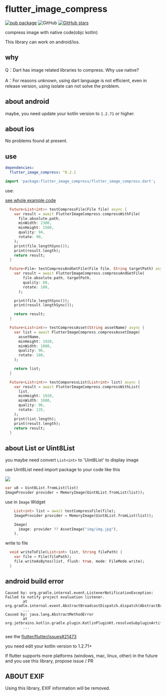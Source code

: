 # flutter_image_compress

[![pub package](https://img.shields.io/pub/v/flutter_image_compress.svg)](https://pub.dartlang.org/packages/flutter_image_compress)
![GitHub](https://img.shields.io/github/license/OpenFlutter/flutter_image_compress.svg)
[![GitHub stars](https://img.shields.io/github/stars/OpenFlutter/flutter_image_compress.svg?style=social&label=Stars)](https://github.com/OpenFlutter/flutter_image_compress)

compress image with native code(objc kotlin)

This library can work on android/ios.

## why

Q：Dart has image related libraries to compress. Why use native?

A：For reasons unknown, using dart language is not efficient, even in release version, using isolate can not solve the problem.

## about android

maybe, you need update your kotlin version to `1.2.71` or higher.

## about ios

No problems found at present.

## use

```yaml
dependencies:
  flutter_image_compress: ^0.2.1
```

```dart
import 'package:flutter_image_compress/flutter_image_compress.dart';
```

use:

[see whole example code](https://github.com/OpenFlutter/flutter_image_compress/blob/master/example/lib/main.dart)

```dart
  Future<List<int>> testCompressFile(File file) async {
    var result = await FlutterImageCompress.compressWithFile(
      file.absolute.path,
      minWidth: 2300,
      minHeight: 1500,
      quality: 94,
      rotate: 90,
    );
    print(file.lengthSync());
    print(result.length);
    return result;
  }

  Future<File> testCompressAndGetFile(File file, String targetPath) async {
    var result = await FlutterImageCompress.compressAndGetFile(
        file.absolute.path, targetPath,
        quality: 88,
        rotate: 180,
      );

    print(file.lengthSync());
    print(result.lengthSync());

    return result;
  }

  Future<List<int>> testCompressAsset(String assetName) async {
    var list = await FlutterImageCompress.compressAssetImage(
      assetName,
      minHeight: 1920,
      minWidth: 1080,
      quality: 96,
      rotate: 180,
    );

    return list;
  }

  Future<List<int>> testComporessList(List<int> list) async {
    var result = await FlutterImageCompress.compressWithList(
      list,
      minHeight: 1920,
      minWidth: 1080,
      quality: 96,
      rotate: 135,
    );
    print(list.length);
    print(result.length);
    return result;
  }
```

## about List<int> or Uint8List

you maybe need convert `List<int>` to 'Uint8List' to display image

use Uint8List need import package to your code like this

![](https://ws1.sinaimg.cn/large/844036b9ly1fxhyu2opqqj20j802c3yr.jpg)

```dart
var u8 = Uint8List.fromList(list)
ImageProvider provider = MemoryImage(Uint8List.fromList(list));
```

use in `Image` Widget

```dart
    List<int> list = await testCompressFile(file);
    ImageProvider provider = MemoryImage(Uint8List.fromList(list));

    Image(
      image: provider ?? AssetImage("img/img.jpg"),
    ),
```

write to file

```dart
  void writeToFile(List<int> list, String filePath) {
    var file = File(filePath);
    file.writeAsBytes(list, flush: true, mode: FileMode.write);
  }
```



## android build error

```
Caused by: org.gradle.internal.event.ListenerNotificationException: Failed to notify project evaluation listener.
        at org.gradle.internal.event.AbstractBroadcastDispatch.dispatch(AbstractBroadcastDispatch.java:86)
        ...
Caused by: java.lang.AbstractMethodError
        at org.jetbrains.kotlin.gradle.plugin.KotlinPluginKt.resolveSubpluginArtifacts(KotlinPlugin.kt:776)
        ...
```

see the [flutter/flutter/issues#21473](https://github.com/flutter/flutter/issues/21473#issuecomment-420434339)

you need edit your kotlin version to 1.2.71+

If flutter supports more platforms (windows, mac, linux, other) in the future and you use this library, propose issue / PR

## ABOUT EXIF 
Using this library, EXIF information will be removed.
